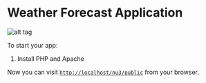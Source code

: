 # Weather Forecast Application

![alt tag](https://raw.github.com/tiagodavi/nu3/master/public/assets/img/app.png)

To start your app:

  1. Install PHP and Apache 

Now you can visit [`http://localhost/nu3/public`](http://localhost/nu3/public) from your browser.
